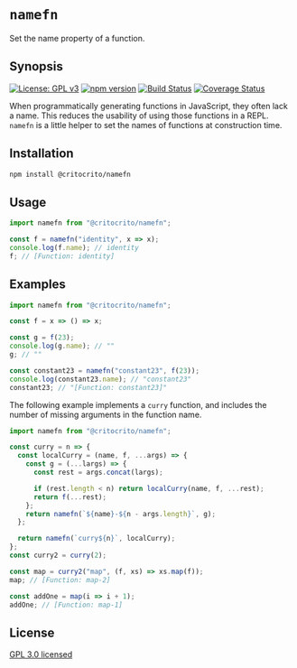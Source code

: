 # `namefn`

Set the name property of a function.

## Synopsis

[![License: GPL v3](https://img.shields.io/badge/License-GPL%20v3-blue.svg)](https://www.gnu.org/licenses/gpl-3.0) [![npm version](https://img.shields.io/npm/v/@critocrito/namefn.svg?style=flat)](https://www.npmjs.com/package/@critocrito/namefn) [![Build Status](https://travis-ci.org/critocrito/namefn.svg?branch=master)](https://travis-ci.org/critocrito/namefn) [![Coverage Status](https://coveralls.io/repos/github/critocrito/namefn/badge.svg)](https://coveralls.io/github/critocrito/namefn)

When programmatically generating functions in JavaScript, they often lack a
name. This reduces the usability of using those functions in a REPL. `namefn`
is a little helper to set the names of functions at construction time.

## Installation

```sh
npm install @critocrito/namefn
```

## Usage

```js
import namefn from "@critocrito/namefn";

const f = namefn("identity", x => x);
console.log(f.name); // identity
f; // [Function: identity]
```

## Examples

```js
import namefn from "@critocrito/namefn";

const f = x => () => x;

const g = f(23);
console.log(g.name); // ""
g; // ""

const constant23 = namefn("constant23", f(23));
console.log(constant23.name); // "constant23"
constant23; // "[Function: constant23]"
```

The following example implements a `curry` function, and includes the number
of missing arguments in the function name.

```js
import namefn from "@critocrito/namefn";

const curry = n => {
  const localCurry = (name, f, ...args) => {
    const g = (...largs) => {
      const rest = args.concat(largs);

      if (rest.length < n) return localCurry(name, f, ...rest);
      return f(...rest);
    };
    return namefn(`${name}-${n - args.length}`, g);
  };

  return namefn(`curry${n}`, localCurry);
};
const curry2 = curry(2);

const map = curry2("map", (f, xs) => xs.map(f));
map; // [Function: map-2]

const addOne = map(i => i + 1);
addOne; // [Function: map-1]
```

## License

[GPL 3.0 licensed](LICENSE)
